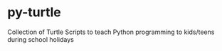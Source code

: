 # py-turtle
Collection of Turtle Scripts to teach Python programming to kids/teens during school holidays
